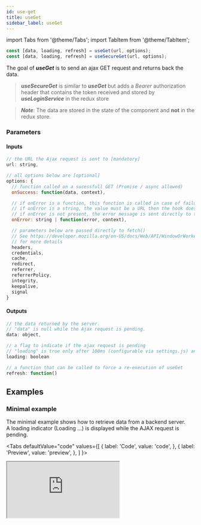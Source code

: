 ```yaml
---
id: use-get
title: useGet
sidebar_label: useGet
---
```

import Tabs from '@theme/Tabs';
import TabItem from '@theme/TabItem';

```javascript
const [data, loading, refresh] = useGet(url, options);
const [data, loading, refresh] = useSecureGet(url, options);
```
The goal of ***useGet*** is to send an ajax GET request and returns back the data.<br/>
> ***useSecureGet*** is similar to ***useGet*** but adds a *Bearer* authorization header that contains the token received and stored by ***useLoginService*** in the redux store

> ***Note***: The data are stored in the state of the component and **not** in the redux store.

### Parameters
#### Inputs
```javascript
// the URL the Ajax request is sent to [mandatory]
url: string,

// all options below are [optional]
options: {
  // function called on a sucessfull GET (Promise / async allowed)
  onSuccess: function(data, context), 

  // if onError is a function, this function is called in case of failure (Promise / async allowed)
  // if onError is a string, the value must be a URL then the hook does a redirect to this URL
  // if onError is not present, the error message is sent directly to the notificationService
  onError: string | function(error, context),

  // parameters below are passed directly to fetch()
  // See https://developer.mozilla.org/en-US/docs/Web/API/WindowOrWorkerGlobalScope/fetch
  // for more details
  headers,
  credentials,
  cache,
  redirect,
  referrer,
  referrerPolicy,
  integrity,
  keepalive,
  signal
} 
```
#### Outputs
```javascript
// the data returned by the server.
// "data" is null while the Ajax request is pending.
data: object,

// a flag to indicate if the ajax request is pending
// "loading" is true only after 100ms (configurable via settings.js) and if the ajax request is pending
loading: boolean

// a function that can be called to force a re-execution of useGet
refresh: function()
```
## Examples
### Minimal example
The minimal example shows how to retrieve data from a backend server.<br/>
A loading indicator (Loading ...) is displayed while the AJAX request is pending.

<Tabs
  defaultValue="code"
  values={[
    { label: 'Code', value: 'code', },
    { label: 'Preview', value: 'preview', },
  ]
}>
<TabItem value="code">
  <iframe
    src="https://codesandbox.io/embed/onekijs-use-get-yhj30?fontsize=14&hidenavigation=1&initialpath=%2Fusers&module=%2Fsrc%2Froutes%2Fusers%2Flist%2FUserList.js&theme=dark&view=editor"
    style={{width:'100%', height:'700px', border:0, bordeRadius: '4px', overflow:'hidden'}}
    title="onekijs-basic-app"
    allow="geolocation; microphone; camera; midi; vr; accelerometer; gyroscope; payment; ambient-light-sensor; encrypted-media; usb"
    sandbox="allow-modals allow-forms allow-popups allow-scripts allow-same-origin" />
</TabItem>
<TabItem value="preview">
  <iframe
    src="https://codesandbox.io/embed/onekijs-use-get-yhj30?fontsize=14&hidenavigation=1&initialpath=%2Fusers&module=%2Fsrc%2Froutes%2Fusers%2Flist%2FUserList.js&theme=dark&view=preview"
    style={{width:'100%', height:'700px', border:0, bordeRadius: '4px', overflow:'hidden'}}
    title="onekijs-basic-app"
    allow="geolocation; microphone; camera; midi; vr; accelerometer; gyroscope; payment; ambient-light-sensor; encrypted-media; usb"
    sandbox="allow-modals allow-forms allow-popups allow-scripts allow-same-origin" />
</TabItem>
</Tabs>

### onError with notification example
This is an example showing how to handle onError using the notification service<br/>
Actually this is exactly what it's done if no "onError" is specified in useGet

<Tabs
  defaultValue="code"
  values={[
    { label: 'Code', value: 'code', },
    { label: 'Preview', value: 'preview', },
  ]
}>
<TabItem value="code">
  <iframe
    src="https://codesandbox.io/embed/onekijs-use-get-notification-kqtmm?fontsize=14&hidenavigation=1&module=%2Fsrc%2Froutes%2Fusers%2Flist%2FUserList.js&theme=dark&view=editor"
    style={{width:'100%', height:'1050px', border:0, bordeRadius: '4px', overflow:'hidden'}}
    title="onekijs-basic-app"
    allow="geolocation; microphone; camera; midi; vr; accelerometer; gyroscope; payment; ambient-light-sensor; encrypted-media; usb"
    sandbox="allow-modals allow-forms allow-popups allow-scripts allow-same-origin" />
</TabItem>
<TabItem value="preview">
  <iframe
    src="https://codesandbox.io/embed/onekijs-use-get-notification-kqtmm?fontsize=14&hidenavigation=1&module=%2Fsrc%2Froutes%2Fusers%2Flist%2FUserList.js&theme=dark&view=preview"
    style={{width:'100%', height:'1050px', border:0, bordeRadius: '4px', overflow:'hidden'}}
    title="onekijs-basic-app"
    allow="geolocation; microphone; camera; midi; vr; accelerometer; gyroscope; payment; ambient-light-sensor; encrypted-media; usb"
    sandbox="allow-modals allow-forms allow-popups allow-scripts allow-same-origin" />
</TabItem>
</Tabs>